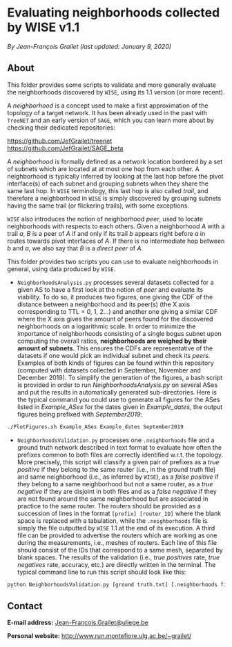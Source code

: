 # Evaluating neighborhoods collected by WISE v1.1

*By Jean-François Grailet (last updated: January 9, 2020)*

## About

This folder provides some scripts to validate and more generally evaluate the neighborhoods 
discovered by `WISE`, using its 1.1 version (or more recent).

A _neighborhood_ is a concept used to make a first approximation of the topology of a target 
network. It has been already used in the past with `TreeNET` and an early version of `SAGE`, which 
you can learn more about by checking their dedicated repositories:

https://github.com/JefGrailet/treenet<br/>
https://github.com/JefGrailet/SAGE_beta

A _neighborhood_ is formally defined as a network location bordered by a set of subnets which are 
located at at most one hop from each other. A neighborhood is typically inferred by looking at the 
last hop before the pivot interface(s) of each subnet and grouping subnets when they share the 
same last hop. In `WISE` terminology, this last hop is also called _trail_, and therefore a 
neighborhood in `WISE` is simply discovered by grouping subnets having the same trail (or 
flickering trails), with some exceptions.

`WISE` also introduces the notion of neighborhood _peer_, used to locate neighborhoods with 
respects to each others. Given a neighborhood _A_ with a trail _a_, _B_ is a peer of _A_ if 
and only if its trail _b_ appears right before _a_ in routes towards pivot interfaces of _A_. If 
there is no intermediate hop between _b_ and _a_, we also say that _B_ is a _direct peer_ of _A_.

This folder provides two scripts you can use to evaluate neighborhoods in general, using data 
produced by `WISE`.

* `NeighborhoodsAnalysis.py` processes several datasets collected for a given AS to have a first 
look at the notion of _peer_ and evaluate its viability. To do so, it produces two figures, one 
giving the CDF of the distance between a neighborhood and its peer(s) (the X axis corresponding to 
TTL = 0, 1, 2...) and another one giving a similar CDF where the X axis gives the amount of peers 
found for the discovered neighborhoods on a logarithmic scale. In order to minimize the 
importance of neighborhoods consisting of a single bogus subnet upon computing the overall ratios, 
**neighborhoods are weighed by their amount of subnets**. This ensures the CDFs are representative 
of the datasets if one would pick an individual subnet and check its _peers_. Examples of both 
kinds of figures can be found within this repository (computed with datasets collected in 
September, November and December 2019). To simplify the generation of the figures, a bash script 
is provided in order to run _NeighborhoodsAnalysis.py_ on several ASes and put the results in 
automatically generated sub-directories. Here is the typical command you could use to generate all 
figures for the ASes listed in _Example\_ASes_ for the dates given in _Example\_dates_, the output 
figures being prefixed with _September2019_:

```sh
./PlotFigures.sh Example_ASes Example_dates September2019
```

* `NeighborhoodsValidation.py` processes one `.neighborhoods` file and a ground truth network 
described in text format to evaluate how often the prefixes common to both files are correctly 
identified w.r.t. the topology. More precisely, this script will classify a given pair of 
prefixes as a _true positive_ if they belong to the same router (i.e., in the ground truth file) 
and same neighborhood (i.e., as inferred by `WISE`), as a _false positive_ if they belong to a 
same neighborhood but not a same router, as a _true negative_ if they are disjoint in both files 
and as a _false negative_ if they are not found around the same neighborhood but are associated 
in practice to the same router. The routers should be provided as a succession of lines in the 
format `[prefix] [router_ID]` where the blank space is replaced with a tabulation, while the 
`.neighborhoods` file is simply the file outputted by `WISE` 1.1 at the end of its execution. A 
third file can be provided to advertise the routers which are working as one during the 
measurements, i.e., meshes of routers. Each line of this file should consist of the IDs that 
correspond to a same mesh, separated by blank spaces. The results of the validation (i.e., 
_true positives_ rate, _true negatives_ rate, accuracy, etc.) are directly written in the 
terminal. The typical command line to run this script should look like this:

```sh
python NeighborhoodsValidation.py [ground truth.txt] [.neighborhoods file] [[routers_meshes.txt]]
```

## Contact

**E-mail address:** Jean-Francois.Grailet@uliege.be

**Personal website:** http://www.run.montefiore.ulg.ac.be/~grailet/
